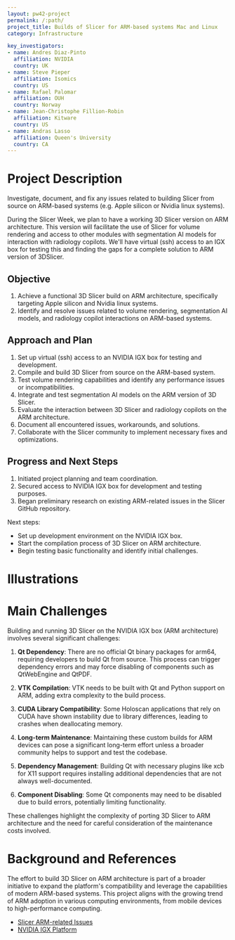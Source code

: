 ```yaml
---
layout: pw42-project
permalink: /:path/
project_title: Builds of Slicer for ARM-based systems Mac and Linux
category: Infrastructure

key_investigators:
- name: Andres Diaz-Pinto
  affiliation: NVIDIA
  country: UK
- name: Steve Pieper
  affiliation: Isomics
  country: US
- name: Rafael Palomar
  affiliation: OUH
  country: Norway
- name: Jean-Christophe Fillion-Robin
  affiliation: Kitware
  country: US
- name: Andras Lasso
  affiliation: Queen's University
  country: CA
---
```


# Project Description

Investigate, document, and fix any issues related to building Slicer from source on ARM-based systems (e.g. Apple silicon or Nvidia linux systems).

During the Slicer Week, we plan to have a working 3D Slicer version on ARM architecture. This version will facilitate the use of Slicer for volume rendering and access to other modules with segmentation AI models for interaction with radiology copilots. We'll have virtual (ssh) access to an IGX box for testing this and finding the gaps for a complete solution to ARM version of 3DSlicer.

## Objective

1. Achieve a functional 3D Slicer build on ARM architecture, specifically targeting Apple silicon and Nvidia linux systems.
2. Identify and resolve issues related to volume rendering, segmentation AI models, and radiology copilot interactions on ARM-based systems.

## Approach and Plan

1. Set up virtual (ssh) access to an NVIDIA IGX box for testing and development.
2. Compile and build 3D Slicer from source on the ARM-based system.
3. Test volume rendering capabilities and identify any performance issues or incompatibilities.
4. Integrate and test segmentation AI models on the ARM version of 3D Slicer.
5. Evaluate the interaction between 3D Slicer and radiology copilots on the ARM architecture.
6. Document all encountered issues, workarounds, and solutions.
7. Collaborate with the Slicer community to implement necessary fixes and optimizations.

## Progress and Next Steps

1. Initiated project planning and team coordination.
2. Secured access to NVIDIA IGX box for development and testing purposes.
3. Began preliminary research on existing ARM-related issues in the Slicer GitHub repository.

Next steps:
- Set up development environment on the NVIDIA IGX box.
- Start the compilation process of 3D Slicer on ARM architecture.
- Begin testing basic functionality and identify initial challenges.

# Illustrations

<!-- Add pictures and links to videos that demonstrate what has been accomplished. -->

# Main Challenges

Building and running 3D Slicer on the NVIDIA IGX box (ARM architecture) involves several significant challenges:

1. **Qt Dependency**: There are no official Qt binary packages for arm64, requiring developers to build Qt from source. This process can trigger dependency errors and may force disabling of components such as QtWebEngine and QtPDF.

2. **VTK Compilation**: VTK needs to be built with Qt and Python support on ARM, adding extra complexity to the build process.

3. **CUDA Library Compatibility**: Some Holoscan applications that rely on CUDA have shown instability due to library differences, leading to crashes when deallocating memory.

4. **Long-term Maintenance**: Maintaining these custom builds for ARM devices can pose a significant long-term effort unless a broader community helps to support and test the codebase.

5. **Dependency Management**: Building Qt with necessary plugins like xcb for X11 support requires installing additional dependencies that are not always well-documented.

6. **Component Disabling**: Some Qt components may need to be disabled due to build errors, potentially limiting functionality.

These challenges highlight the complexity of porting 3D Slicer to ARM architecture and the need for careful consideration of the maintenance costs involved.

# Background and References

The effort to build 3D Slicer on ARM architecture is part of a broader initiative to expand the platform's compatibility and leverage the capabilities of modern ARM-based systems. This project aligns with the growing trend of ARM adoption in various computing environments, from mobile devices to high-performance computing.

<!-- If you developed any software, include link to the source code repository. If possible, also add links to sample data, and to any relevant publications. -->

- [Slicer ARM-related Issues](https://github.com/Slicer/Slicer/issues?q=is%3Aissue+is%3Aopen+arm)
- [NVIDIA IGX Platform](https://www.nvidia.com/en-gb/edge-computing/products/igx/)
